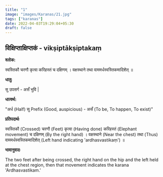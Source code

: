 ```yaml
---
title: "1"
image: "images/Karanas/21.jpg"
tags: ["karanas"]
date: 2022-04-03T19:29:04+05:30
draft: false
---
```


## विक्षिप्ताक्षिप्तकं - vikṣiptākṣiptakaṃ

**श्लोक:**

स्वस्तिकौ चरणौ कृत्वा करिहस्तं च दक्षिणम् । वक्षस्थाने तथा वाममर्धस्वस्तिकमादिशेत् ॥



**धातुः**

सु उपसर्ग - असँ भुवि |


**धात्वर्थ:**

"अर्ध (Half)
सु Prefix (Good, auspicious) - असँ (To be, To happen, To exist)"


**प्रतिपदार्थः**

स्वस्तिकौ (Crossed) चरणौ (Feet) कृत्वा (Having done) करिहस्तं (Elephant movement) च दक्षिणम् (By the right hand) । वक्षस्थाने (Near the chest) तथा (Thus) वाममर्धस्वस्तिकमादिशेत् (Left hand indicating 'ardhasvastikaṃ') ॥


**भावानुवादः**

The two feet after being crossed, the right hand on the hip and the left held at the chest region, then that movement indicates the karana 'Ardhasvastikam.' 

